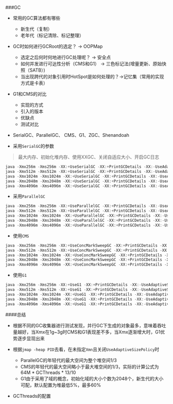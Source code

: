 ###GC 
-  常用的GC算法都有哪些
    -  新生代（复制）
    -  老年代（标记清除、标记整理）
-  GC时如何进行GCRoot的选定？ -> OOPMap
   -  选定之后何时何地进行GC处理呢？ -> 安全点
   -  如何并发进行可达性分析（CMS和G1） -> 三色标记法(增量更新、原始快照（SATB）)
   -  当出现跨代的对象引用时HotSpot是如何处理的？->记忆集（常用的实现方式是卡表）
-  G1和CMS的对比
   -  实现的方式
   -  引入的版本
   -  优缺点
   -  测试对比
-  SerialGC、ParallelGC、 CMS、G1、ZGC、Shenandoah

-  采用`SerialGC`的参数
>  最大内存、初始化堆内存、使用XXGC、关闭自适应大小、开启GC日志 
```java
java -Xmx256m -Xms256m -XX:+UseSerialGC -XX:+PrintGCDetails -XX:-UseAdaptiveSizePolicy GCAnalysize
java -Xmx512m -Xms512m -XX:+UseSerialGC -XX:+PrintGCDetails -XX:-UseAdaptiveSizePolicy GCAnalysize
java -Xmx1024m -Xms1024m -XX:+UseSerialGC -XX:+PrintGCDetails -XX:-UseAdaptiveSizePolicy GCAnalysize
java -Xmx2048m -Xms2048m -XX:+UseSerialGC -XX:+PrintGCDetails -XX:-UseAdaptiveSizePolicy GCAnalysize
java -Xmx4096m -Xms4096m -XX:+UseSerialGC -XX:+PrintGCDetails -XX:-UseAdaptiveSizePolicy GCAnalysize
```  
-  采用`ParallelGC`
````java
java -Xmx256m -Xms256m -XX:+UseParallelGC -XX:+PrintGCDetails -XX:-UseAdaptiveSizePolicy GCAnalysize
java -Xmx512m -Xms512m -XX:+UseParallelGC -XX:+PrintGCDetails -XX:-UseAdaptiveSizePolicy GCAnalysize
java -Xmx1024m -Xms1024m -XX:+UseParallelGC -XX:+PrintGCDetails -XX:-UseAdaptiveSizePolicy GCAnalysize
java -Xmx2048m -Xms2048m -XX:+UseParallelGC -XX:+PrintGCDetails -XX:-UseAdaptiveSizePolicy GCAnalysize
java -Xmx4096m -Xms4096m -XX:+UseParallelGC -XX:+PrintGCDetails -XX:-UseAdaptiveSizePolicy GCAnalysize
````
-  使用`CMS`
````java
java -Xmx256m -Xms256m -XX:+UseConcMarkSweepGC -XX:+PrintGCDetails -XX:-UseAdaptiveSizePolicy GCAnalysize
java -Xmx512m -Xms512m -XX:+UseConcMarkSweepGC -XX:+PrintGCDetails -XX:-UseAdaptiveSizePolicy GCAnalysize
java -Xmx1024m -Xms1024m -XX:+UseConcMarkSweepGC -XX:+PrintGCDetails -XX:-UseAdaptiveSizePolicy GCAnalysize
java -Xmx2048m -Xms2048m -XX:+UseConcMarkSweepGC -XX:+PrintGCDetails -XX:-UseAdaptiveSizePolicy GCAnalysize
java -Xmx4096m -Xms4096m -XX:+UseConcMarkSweepGC -XX:+PrintGCDetails -XX:-UseAdaptiveSizePolicy GCAnalysize
````
-  使用`G1`
````java
java -Xmx256m -Xms256m -XX:+UseG1 -XX:+PrintGCDetails -XX:-UseAdaptiveSizePolicy GCAnalysize
java -Xmx512m -Xms512m -XX:+UseG1 -XX:+PrintGCDetails -XX:-UseAdaptiveSizePolicy GCAnalysize
java -Xmx1024m -Xms1024m -XX:+UseG1 -XX:+PrintGCDetails -XX:-UseAdaptiveSizePolicy GCAnalysize
java -Xmx2048m -Xms2048m -XX:+UseG1 -XX:+PrintGCDetails -XX:-UseAdaptiveSizePolicy GCAnalysize
java -Xmx4096m -Xms4096m -XX:+UseG1 -XX:+PrintGCDetails -XX:-UseAdaptiveSizePolicy GCAnalysize
````

####总结
-  根据不同的GC收集器进行测试发现，并行GC下生成的对象最多，意味着吞吐量越好，当Xmx在1g~3g时CMS和G1表现差不多，当Xmx逐渐增大时，G1优势逐步显现出来
-  根据`jmap -heap PID`去看，在未指定`Xmn`且关闭`UseAdaptiveSizePolicy`时
    -  ParallelGC的年轻代的最大空间为整个堆空间1/3
    -  CMS的年轻代的最大空间略小于最大堆空间的1/3，实际的计算公式为64M * GCThreads * 13/10
    -  G1由于采用了域的概念，初始化域的大小个数为2048个，新生代的大小可配，默认配置为堆最低5%，最多60%
    
-  GCThreads的配置